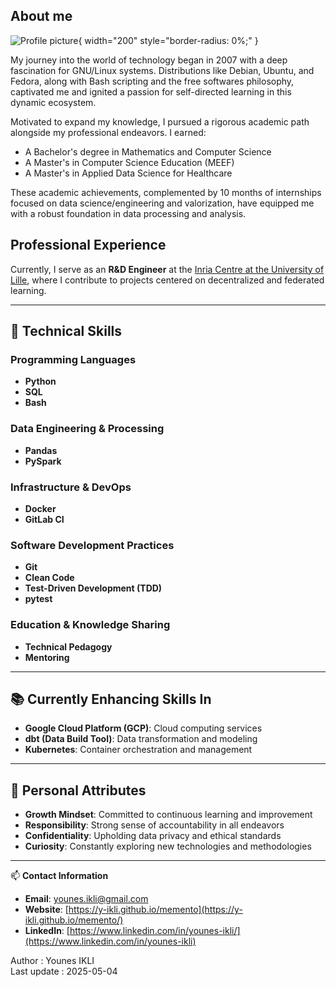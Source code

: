 ## About me

![Profile picture](images/photo_younes_gris.JPG){ width="200" style="border-radius: 0%;" }


My journey into the world of technology began in 2007 with a deep fascination for GNU/Linux systems. Distributions like Debian, Ubuntu, and Fedora, along with Bash scripting and the free softwares philosophy, captivated me and ignited a passion for self-directed learning in this dynamic ecosystem.

Motivated to expand my knowledge, I pursued a rigorous academic path alongside my professional endeavors. I earned:
- A Bachelor's degree in Mathematics and Computer Science
- A Master's in Computer Science Education (MEEF)
- A Master's in Applied Data Science for Healthcare

These academic achievements, complemented by 10 months of internships focused on data science/engineering and valorization, have equipped me with a robust foundation in data processing and analysis.

## Professional Experience

Currently, I serve as an **R&D Engineer** at the [Inria Centre at the University of Lille](https://www.inria.fr/en), where I contribute to projects centered on decentralized and federated learning. 

---

## 🔧 Technical Skills

### Programming Languages
- **Python**
- **SQL**
- **Bash**

### Data Engineering & Processing
- **Pandas**
- **PySpark**

### Infrastructure & DevOps
- **Docker**
- **GitLab CI**

### Software Development Practices
- **Git**
- **Clean Code**
- **Test-Driven Development (TDD)**
- **pytest**

### Education & Knowledge Sharing
- **Technical Pedagogy**
- **Mentoring**

---

## 📚 Currently Enhancing Skills In
- **Google Cloud Platform (GCP)**: Cloud computing services
- **dbt (Data Build Tool)**: Data transformation and modeling
- **Kubernetes**: Container orchestration and management

---

## 🌟 Personal Attributes
- **Growth Mindset**: Committed to continuous learning and improvement
- **Responsibility**: Strong sense of accountability in all endeavors
- **Confidentiality**: Upholding data privacy and ethical standards
- **Curiosity**: Constantly exploring new technologies and methodologies

---

📫 **Contact Information**
- **Email**: [younes.ikli@gmail.com](mailto:younes.ikli@gmail.com)
- **Website**: [https://y-ikli.github.io/memento](https://y-ikli.github.io/memento/)
- **LinkedIn**: [https://www.linkedin.com/in/younes-ikli/](https://www.linkedin.com/in/younes-ikli)



Author : Younes IKLI  
Last update : 2025-05-04
